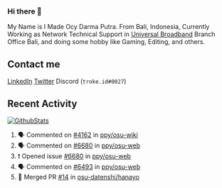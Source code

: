 ### Hi there 👋

My Name is I Made Ocy Darma Putra. From Bali, Indonesia, Currently Working as Network Technical Support in [Universal Broadband](https://universal.net.id) Branch Office Bali, and doing some hobby like Gaming, Editing, and others.

## Contact me

[LinkedIn](https://linkedin.com/in/troke) [Twitter](https://twitter.com/darma_ochi) Discord (`troke.id#0027`)

## Recent Activity

[![GithubStats](https://github-readme-stats.vercel.app/api?username=troke12&show_icons=true)](https://github.com/troke12)

<!--START_SECTION:activity-->
1. 🗣 Commented on [#4162](https://github.com//ppy/osu-wiki/issues/4162) in [ppy/osu-wiki](https://github.com//ppy/osu-wiki)
2. 🗣 Commented on [#6680](https://github.com//ppy/osu-web/issues/6680) in [ppy/osu-web](https://github.com//ppy/osu-web)
3. ❗️ Opened issue [#6680](https://github.com//ppy/osu-web/issues/6680) in [ppy/osu-web](https://github.com//ppy/osu-web)
4. 🗣 Commented on [#6493](https://github.com//ppy/osu-web/issues/6493) in [ppy/osu-web](https://github.com//ppy/osu-web)
5. 🎉 Merged PR [#14](https://github.com//osu-datenshi/hanayo/pull/14) in [osu-datenshi/hanayo](https://github.com//osu-datenshi/hanayo)
<!--END_SECTION:activity-->

